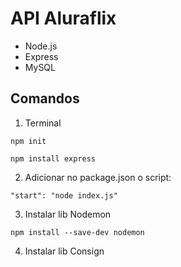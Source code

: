 # API Aluraflix

- Node.js
- Express
- MySQL

## Comandos 

1. Terminal

`npm init`

`npm install express`

2. Adicionar no package.json o script:

`"start": "node index.js"`

3. Instalar lib Nodemon

`npm install --save-dev nodemon`

4. Instalar lib Consign